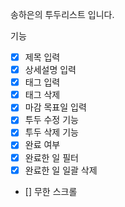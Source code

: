 송하은의 투두리스트 입니다.

기능

- [x] 제목 입력
- [x] 상세설명 입력
- [x] 태그 입력
- [x] 태그 삭제
- [x] 마감 목표일 입력
- [x] 투두 수정 기능
- [x] 투두 삭제 기능
- [x] 완료 여부
- [x] 완료한 일 필터
- [x] 완료한 일 일괄 삭제
- [] 무한 스크롤
